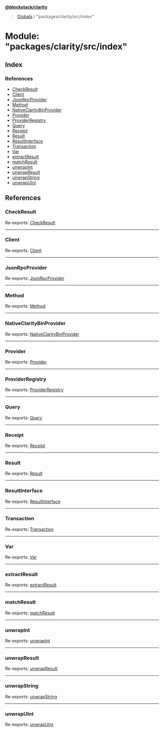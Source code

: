 **[@blockstack/clarity](../README.md)**

> [Globals](../globals.md) / "packages/clarity/src/index"

# Module: "packages/clarity/src/index"

## Index

### References

- [CheckResult](_packages_clarity_src_index_.md#checkresult)
- [Client](_packages_clarity_src_index_.md#client)
- [JsonRpcProvider](_packages_clarity_src_index_.md#jsonrpcprovider)
- [Method](_packages_clarity_src_index_.md#method)
- [NativeClarityBinProvider](_packages_clarity_src_index_.md#nativeclaritybinprovider)
- [Provider](_packages_clarity_src_index_.md#provider)
- [ProviderRegistry](_packages_clarity_src_index_.md#providerregistry)
- [Query](_packages_clarity_src_index_.md#query)
- [Receipt](_packages_clarity_src_index_.md#receipt)
- [Result](_packages_clarity_src_index_.md#result)
- [ResultInterface](_packages_clarity_src_index_.md#resultinterface)
- [Transaction](_packages_clarity_src_index_.md#transaction)
- [Var](_packages_clarity_src_index_.md#var)
- [extractResult](_packages_clarity_src_index_.md#extractresult)
- [matchResult](_packages_clarity_src_index_.md#matchresult)
- [unwrapInt](_packages_clarity_src_index_.md#unwrapint)
- [unwrapResult](_packages_clarity_src_index_.md#unwrapresult)
- [unwrapString](_packages_clarity_src_index_.md#unwrapstring)
- [unwrapUInt](_packages_clarity_src_index_.md#unwrapuint)

## References

### CheckResult

Re-exports: [CheckResult](../interfaces/_packages_clarity_src_core_types_.checkresult.md)

---

### Client

Re-exports: [Client](../classes/_packages_clarity_src_core_client_.client.md)

---

### JsonRpcProvider

Re-exports: [JsonRpcProvider](../classes/_packages_clarity_src_providers_jsonrpc_index_.jsonrpcprovider.md)

---

### Method

Re-exports: [Method](../interfaces/_packages_clarity_src_core_types_.method.md)

---

### NativeClarityBinProvider

Re-exports: [NativeClarityBinProvider](../classes/_packages_clarity_src_providers_claritybin_index_.nativeclaritybinprovider.md)

---

### Provider

Re-exports: [Provider](../interfaces/_packages_clarity_src_core_provider_.provider.md)

---

### ProviderRegistry

Re-exports: [ProviderRegistry](../classes/_packages_clarity_src_providers_registry_.providerregistry.md)

---

### Query

Re-exports: [Query](../classes/_packages_clarity_src_core_query_.query.md)

---

### Receipt

Re-exports: [Receipt](../interfaces/_packages_clarity_src_core_types_.receipt.md)

---

### Result

Re-exports: [Result](_packages_clarity_src_core_result_.md#result)

---

### ResultInterface

Re-exports: [ResultInterface](../interfaces/_packages_clarity_src_core_result_.resultinterface.md)

---

### Transaction

Re-exports: [Transaction](../classes/_packages_clarity_src_core_transaction_.transaction.md)

---

### Var

Re-exports: [Var](../interfaces/_packages_clarity_src_core_types_.var.md)

---

### extractResult

Re-exports: [extractResult](_packages_clarity_src_core_result_.md#extractresult)

---

### matchResult

Re-exports: [matchResult](_packages_clarity_src_core_result_.md#matchresult)

---

### unwrapInt

Re-exports: [unwrapInt](_packages_clarity_src_core_result_.md#unwrapint)

---

### unwrapResult

Re-exports: [unwrapResult](_packages_clarity_src_core_result_.md#unwrapresult)

---

### unwrapString

Re-exports: [unwrapString](_packages_clarity_src_core_result_.md#unwrapstring)

---

### unwrapUInt

Re-exports: [unwrapUInt](_packages_clarity_src_core_result_.md#unwrapuint)
